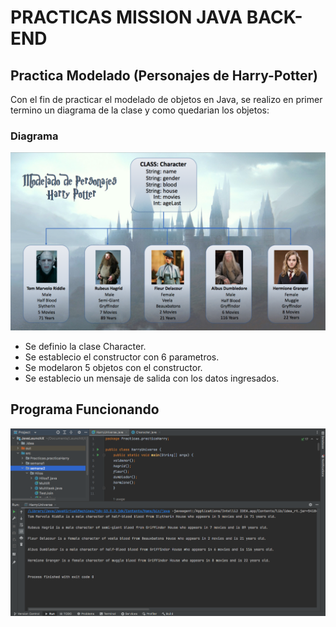# PRACTICAS MISSION JAVA BACK-END

## Practica Modelado (Personajes de Harry-Potter)

Con el fin de practicar el modelado de objetos en Java, se realizo en primer termino un diagrama de la clase y como quedarian los objetos: 

### Diagrama
<img src="https://github.com/Jdcastillor314/Backend-Java/blob/a858788890eaeeef97b14268b6cd947449d56dc8/practicaHarry/DiagEjeHarry.png" alt="Diagrama"/>

- Se definio la clase Character.
- Se establecio el constructor con 6 parametros. 
- Se modelaron 5 objetos con el constructor.
- Se establecio un mensaje de salida con los datos ingresados.

## Programa Funcionando
<img src="https://github.com/Jdcastillor314/Backend-Java/blob/a858788890eaeeef97b14268b6cd947449d56dc8/practicaHarry/working1.png" alt="Captura funcionando"/>

